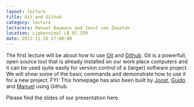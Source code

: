 ```yaml
---
layout: lecture
title: Git and Github
category: lecture
lecturers: Manuel Baumann and Joost van Zwieten
location: Lipkenszaal LB 01.150
date: 2013-11-28 17:00:00
---
```


The first lecture will be about how to use [Git] and [Github].  Git is a
powerfull, open source tool that is already installed on our work place
computers and it can be used quite easily for version control of a (larger)
software project.  We will show some of the basic commands and demonstrate how
to use it for a new project.  FYI: This homepage has also been built by
[Joost], [Guido] and [Manuel] using Github.

Please find the slides of our presentation here.

[Git]: http://git-scm.com
[Github]: https://github.com
[Joost]: https://github.com/joostvanzwieten
[Guido]: https://github.com/guidooud
[Manuel]: https://github.com/ManuelMBaumann
